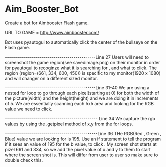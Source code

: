 # Aim_Booster_Bot
Create a bot for Aimbooster Flash game.

URL TO GAME = http://www.aimbooster.com/

Bot uses pyautogui to automatically click the center of the bullseye on the Flash game. 

---------------------------------------------Line 27
Users will need to screenshot the game region(see savedimage.png) on their monitor in order for pyautogui to recoginze what it is searching for , and what to click.
The region (region=(661, 334, 600, 450)) is specific to my monitor(1920 x 1080) and will changer on a different sized monitor. 


---------------------------------------------Line 31-40
We are using a nested for loop to go through each pixel(starting at 0) for both the width of the picture(width) and the height(height) and we are doing it in increments of 5. We are essentially
scanning each 5x5 area and looking for the RGB value we need to click. 

---------------------------------------------- Line 34
We capture the rgb values by using the .getpixel method of x,y from the for loops. 

----------------------------------------------Line 36
THe RGB(Red , Green , Blue) value we are looking for is 195. Use an if statement to tell the program if it sees an value of 195 for the b value, to click . My screen shot starts at pizel 661 and 334, so we add the pixel value of x and y to them to start where the screen shot is. 
This will differ from user to user so make sure to double check this. 
